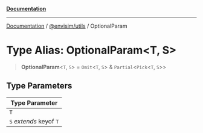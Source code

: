 [**Documentation**](../../../README.md)

---

[Documentation](../../../README.md) / [@envisim/utils](../README.md) / OptionalParam

# Type Alias: OptionalParam\<T, S\>

> **OptionalParam**\<`T`, `S`\> = `Omit`\<`T`, `S`\> & `Partial`\<`Pick`\<`T`, `S`\>\>

## Type Parameters

| Type Parameter          |
| ----------------------- |
| `T`                     |
| `S` _extends_ keyof `T` |
